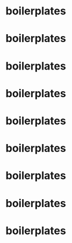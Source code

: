 
# boilerplates
# boilerplates
# boilerplates
# boilerplates
# boilerplates
# boilerplates
# boilerplates
# boilerplates
# boilerplates


